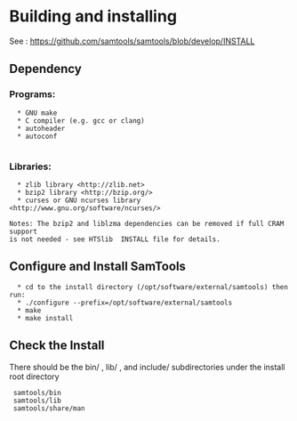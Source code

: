 # Building and installing
 See : https://github.com/samtools/samtools/blob/develop/INSTALL 
 
## Dependency
### Programs:
```
  * GNU make
  * C compiler (e.g. gcc or clang)
  * autoheader
  * autoconf
  
```
### Libraries:
```
  * zlib library <http://zlib.net>
  * bzip2 library <http://bzip.org/>
  * curses or GNU ncurses library <http://www.gnu.org/software/ncurses/>

Notes: The bzip2 and liblzma dependencies can be removed if full CRAM support
is not needed - see HTSlib  INSTALL file for details.

``` 
## Configure and Install SamTools
```
  * cd to the install directory (/opt/software/external/samtools) then run:
  * ./configure --prefix=/opt/software/external/samtools
  * make 
  * make install
 ```
## Check the Install
There should be the bin/ , lib/ , and include/ subdirectories 
under the install root directory

```
 samtools/bin
 samtools/lib
 samtools/share/man
```

